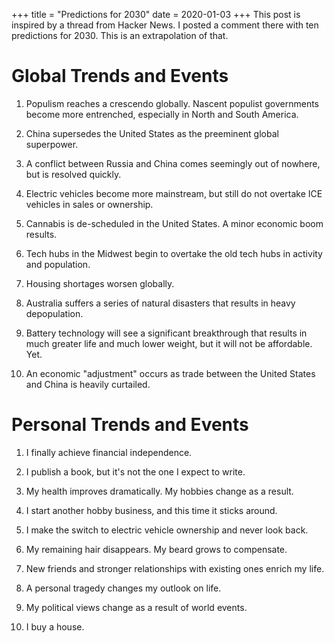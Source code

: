 +++
title = "Predictions for 2030"
date = 2020-01-03
+++
This post is inspired by a thread from Hacker News. I posted a comment there
with ten predictions for 2030. This is an extrapolation of that.

# Global Trends and Events

1. Populism reaches a crescendo globally. Nascent populist governments become more entrenched, especially in North and South America.

2. China supersedes the United States as the preeminent global superpower.

3. A conflict between Russia and China comes seemingly out of nowhere, but is resolved quickly.

4. Electric vehicles become more mainstream, but still do not overtake ICE vehicles in sales or ownership.

5. Cannabis is de-scheduled in the United States. A minor economic boom results.

6. Tech hubs in the Midwest begin to overtake the old tech hubs in activity and population.

7. Housing shortages worsen globally.

8. Australia suffers a series of natural disasters that results in heavy depopulation.

9. Battery technology will see a significant breakthrough that results in much greater life and much lower weight, but it will not be affordable. Yet.

10. An economic "adjustment" occurs as trade between the United States and China is heavily curtailed.

# Personal Trends and Events

1. I finally achieve financial independence.

2. I publish a book, but it's not the one I expect to write.

3. My health improves dramatically. My hobbies change as a result.

4. I start another hobby business, and this time it sticks around.

5. I make the switch to electric vehicle ownership and never look back.

6. My remaining hair disappears. My beard grows to compensate.

7. New friends and stronger relationships with existing ones enrich my life.

8. A personal tragedy changes my outlook on life.

9. My political views change as a result of world events.

10. I buy a house.



